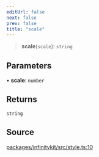 ```yaml
---
editUrl: false
next: false
prev: false
title: "scale"
---
```


> **scale**(`scale`): `string`

## Parameters

• **scale**: `number`

## Returns

`string`

## Source

[packages/infinitykit/src/style.ts:10](https://github.com/nodenogg-in/alpha-p2p/blob/1896b55/packages/infinitykit/src/style.ts#L10)
